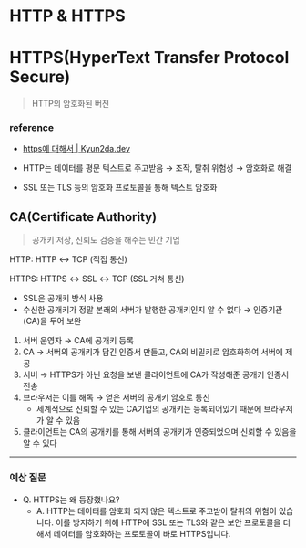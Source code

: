 # HTTP & HTTPS



# HTTPS(****HyperText Transfer Protocol Secure****)

> HTTP의 암호화된 버전



### reference

- [https에 대해서 | Kyun2da.dev](https://kyun2da.dev/CS/https%EC%97%90-%EB%8C%80%ED%95%B4%EC%84%9C/)

- HTTP는 데이터를 평문 텍스트로 주고받음 → 조작, 탈취 위험성 → 암호화로 해결

- SSL 또는 TLS 등의 암호화 프로토콜을 통해 텍스트 암호화



## CA(Certificate Authority)

> 공개키 저장, 신뢰도 검증을 해주는 민간 기업

HTTP: HTTP ↔ TCP (직접 통신)

HTTPS: HTTPS ↔ SSL ↔ TCP (SSL 거쳐 통신)

- SSL은 공개키 방식 사용
- 수신한 공개키가 정말 본래의 서버가 발행한 공개키인지 알 수 없다 → 인증기관(CA)을 두어 보완
1. 서버 운영자 → CA에 공개키 등록
2. CA → 서버의 공개키가 담긴 인증서 만들고, CA의 비밀키로 암호화하여 서버에 제공
3. 서버 → HTTPS가 아닌 요청을 보낸 클라이언트에 CA가 작성해준 공개키 인증서 전송
4. 브라우저는 이를 해독 → 얻은 서버의 공개키 암호로 통신
   - 세계적으로 신뢰할 수 있는 CA기업의 공개키는 등록되어있기 때문에 브라우저가 알 수 있음
5. 클라이언트는 CA의 공개키를 통해 서버의 공개키가 인증되었으며 신뢰할 수 있음을 알 수 있다



---

### 

### 예상 질문

- Q. HTTPS는 왜 등장했나요?
  - A. HTTP는 데이터를 암호화 되지 않은 텍스트로 주고받아 탈취의 위험이 있습니다. 이를 방지하기 위해 HTTP에 SSL 또는 TLS와 같은 보안 프로토콜을 더해서 데이터를 암호화하는 프로토콜이 바로 HTTPS입니다.


